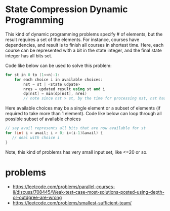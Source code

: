 # State Compression Dynamic Programming

This kind of dynamic programming problems specify # of elements, but the result requires a set of the elements. 
For instance, courses have dependencies, and result is to finish all courses in shortest time. Here, each course 
can be represented with a bit in the state integer, and the final state integer has all bits set.

Code like below can be used to solve this problem:
```c++
for st in 0 to (1<<n)-1:
    for each choice i in available choices:
        nst = st | <state udpate>
        nres = updated result using st and i
        dp[nst] = min(dp[nst], nres)
        // note since nst > st, by the time for processing nst, nst has been updated by every situation that leads to it
```


Here available choices may be a single element or a subset of elements (if required to take more than 1 element).
Code like below can loop through all possible subset of available choices
```c++
// say avail represents all bits that are now available for st
for (int i = avail; i > 0; i=(i-1)&avail) {
   // deal with choice i
}
```

Note, this kind of problems has very small input set, like <=20 or so.

# problems
* https://leetcode.com/problems/parallel-courses-ii/discuss/708445/Weak-test-case-most-solutions-posted-using-depth-or-outdgree-are-wrong
* https://leetcode.com/problems/smallest-sufficient-team/
